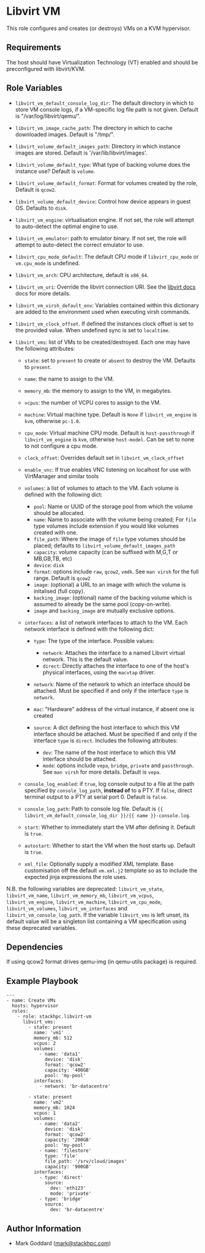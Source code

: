 Libvirt VM
==========

This role configures and creates (or destroys) VMs on a KVM hypervisor.

Requirements
------------

The host should have Virtualization Technology (VT) enabled and should
be preconfigured with libvirt/KVM.

Role Variables
--------------

- `libvirt_vm_default_console_log_dir`: The default directory in which to store
  VM console logs, if a VM-specific log file path is not given. Default is
  "/var/log/libvirt/qemu/".

- `libvirt_vm_image_cache_path`: The directory in which to cache downloaded
  images. Default is "/tmp/".

- `libvirt_volume_default_images_path`: Directory in which instance images are
  stored. Default is '/var/lib/libvirt/images'.

- `libvirt_volume_default_type`: What type of backing volume does the instance use? Default is `volume`.

- `libvirt_volume_default_format`: Format for volumes created by the role, Default is `qcow2`.

- `libvirt_volume_default_device`: Control how device appears in guest OS. Defaults to `disk`.


- `libvirt_vm_engine`: virtualisation engine. If not set, the role will attempt
  to auto-detect the optimal engine to use.

- `libvirt_vm_emulator`: path to emulator binary. If not set, the role will
  attempt to auto-detect the correct emulator to use.

- `libvirt_cpu_mode_default`: The default CPU mode if `libvirt_cpu_mode` or
  `vm.cpu_mode` is undefined.

- `libvirt_vm_arch`: CPU architecture, default is `x86_64`.

- `libvirt_vm_uri`: Override the libvirt connection URI. See the
  [libvirt docs](https://libvirt.org/remote.html) docs for more details.

- `libvirt_vm_virsh_default_env`: Variables contained within this dictionary are
  added to the environment used when executing virsh commands.

- `libvirt_vm_clock_offset`. If defined the instances clock offset is set to
  the provided value. When undefined sync is set to `localtime`.

- `libvirt_vms`: list of VMs to be created/destroyed. Each one may have the
  following attributes:

    - `state`: set to `present` to create or `absent` to destroy the VM.
      Defaults to `present`.

    - `name`: the name to assign to the VM.

    - `memory_mb`: the memory to assign to the VM, in megabytes.

    - `vcpus`: the number of VCPU cores to assign to the VM.

    - `machine`: Virtual machine type. Default is `None` if
      `libvirt_vm_engine` is `kvm`, otherwise `pc-1.0`.

    - `cpu_mode`: Virtual machine CPU mode. Default is `host-passthrough` if
      `libvirt_vm_engine` is `kvm`, otherwise `host-model`. Can be set to none
      to not configure a cpu mode.

    - `clock_offset`: Overrides default set in `libvirt_vm_clock_offset`

    - `enable_vnc`: If true enables VNC listening on localhost for use with
      VirtManager and similar tools

    - `volumes`: a list of volumes to attach to the VM.  Each volume is
      defined with the following dict:
        - `pool`: Name or UUID of the storage pool from which the volume should be
          allocated.
        - `name`: Name to associate with the volume being created; For `file` type volumes include extension if you would like volumes created with one.
        - `file_path`: Where the image of `file` type volumes should be placed; defaults to `libvirt_volume_default_images_path`
        - `capacity`: volume capacity (can be suffixed with M,G,T or MB,GB,TB, etc)
        - `device`: `disk`
        - `format`: options include `raw`, `qcow2`, `vmdk`.  See `man virsh` for the
          full range.  Default is `qcow2`
        - `image`: (optional) a URL to an image with which the volume is initalised (full copy).
        - `backing_image`: (optional) name of the backing volume which is assumed to already be the same pool (copy-on-write).
        - `image` and `backing_image` are mutually exclusive options.

    - `interfaces`: a list of network interfaces to attach to the VM.
      Each network interface is defined with the following dict:

        - `type`: The type of the interface. Possible values:

            - `network`: Attaches the interface to a named Libvirt virtual
              network. This is the default value.
            - `direct`: Directly attaches the interface to one of the host's
              physical interfaces, using the `macvtap` driver.
        - `network`: Name of the network to which an interface should be
          attached. Must be specified if and only if the interface `type` is
          `network`.
        - `mac`: "Hardware" address of the virtual instance, if absent one is created
        - `source`: A dict defining the host interface to which this
          VM interface should be attached. Must be specified if and only if the
          interface `type` is `direct`. Includes the following attributes:

            - `dev`: The name of the host interface to which this VM interface
              should be attached.
            - `mode`: options include `vepa`, `bridge`, `private` and
              `passthrough`. See `man virsh` for more details. Default is
              `vepa`.

    - `console_log_enabled`: if `true`, log console output to a file at the
      path specified by `console_log_path`, **instead of** to a PTY. If
      `false`, direct terminal output to a PTY at serial port 0. Default is
      `false`.

    - `console_log_path`: Path to console log file. Default is
      `{{ libvirt_vm_default_console_log_dir }}/{{ name }}-console.log`.

    - `start`: Whether to immediately start the VM after defining it. Default
      is `true`.

    - `autostart`: Whether to start the VM when the host starts up. Default is
      `true`.

    - `xml_file`: Optionally supply a modified XML template. Base customisation
      off the default `vm.xml.j2` template so as to include the expected jinja
      expressions the role uses.

N.B. the following variables are deprecated: `libvirt_vm_state`,
`libvirt_vm_name`, `libvirt_vm_memory_mb`, `libvirt_vm_vcpus`,
`libvirt_vm_engine`, `libvirt_vm_machine`, `libvirt_vm_cpu_mode`,
`libvirt_vm_volumes`, `libvirt_vm_interfaces` and
`libvirt_vm_console_log_path`. If the variable `libvirt_vms` is left unset, its
default value will be a singleton list containing a VM specification using
these deprecated variables.

Dependencies
------------

If using qcow2 format drives qemu-img (in qemu-utils package) is required.


Example Playbook
----------------

    ---
    - name: Create VMs
      hosts: hypervisor
      roles:
        - role: stackhpc.libvirt-vm
          libvirt_vms:
            - state: present
              name: 'vm1'
              memory_mb: 512
              vcpus: 2
              volumes:
                - name: 'data1'
                  device: 'disk'
                  format: 'qcow2'
                  capacity: '400GB'
                  pool: 'my-pool'
              interfaces:
                - network: 'br-datacentre'

            - state: present
              name: 'vm2'
              memory_mb: 1024
              vcpus: 1
              volumes:
                - name: 'data2'
                  device: 'disk'
                  format: 'qcow2'
                  capacity: '200GB'
                  pool: 'my-pool'
                - name: 'filestore'
                  type: 'file'
                  file_path: '/srv/cloud/images'
                  capacity: '900GB'
              interfaces:
                - type: 'direct'
                  source:
                    dev: 'eth123'
                    mode: 'private'
                - type: 'bridge'
                  source:
                    dev: 'br-datacentre'


Author Information
------------------

- Mark Goddard (<mark@stackhpc.com>)
